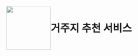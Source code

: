 <div style="display: flex; align-items: left;">
  <img src="https://github.com/user-attachments/assets/f521acdb-4507-4aee-8abd-ac88f80318bb" width="120" height="120">
  <h1>거주지 추천 서비스</h1>
</div>
